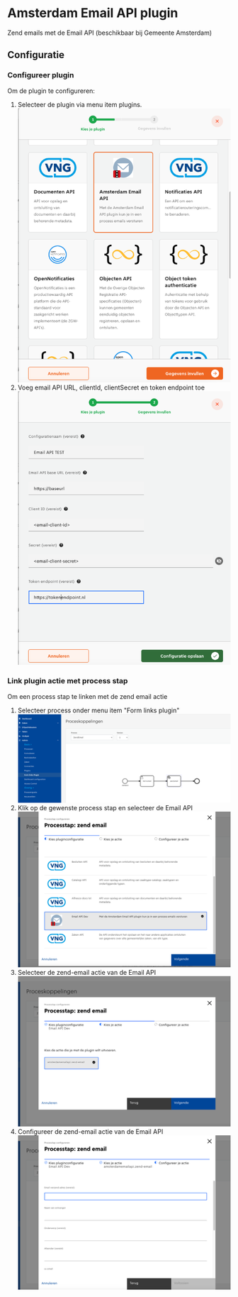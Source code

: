# Amsterdam Email API plugin

Zend emails met de Email API (beschikbaar bij Gemeente Amsterdam)
## Configuratie

### Configureer plugin
Om de plugin te configureren:

1. Selecteer de plugin via menu item plugins.
   ![Selecteer plugin](docs/images/amsterdam-emailapi-plugin-step1.png)
2. Voeg email API URL, clientId, clientSecret en token endpoint toe
   ![Selecteer plugin](docs/images/amsterdam-emailapi-plugin-step2.png)

### Link plugin actie met process stap
Om een process stap te linken met de zend email actie

1. Selecteer process onder menu item "Form links plugin"
   ![Selecteer actie](docs/images/amsterdam-emailapi-actie-step1.png)
2. Klik op de gewenste process stap en selecteer de Email API
   ![Selecteer actie](docs/images/amsterdam-emailapi-actie-step2.png)
3. Selecteer de zend-email actie van de Email API
   ![Selecteer actie](docs/images/amsterdam-emailapi-actie-step3.png)
4. Configureer de zend-email actie van de Email API
   ![Selecteer actie](docs/images/amsterdam-emailapi-actie-step4.png)



